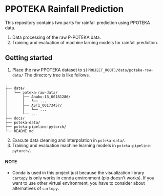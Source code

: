 # PPOTEKA Rainfall Prediction

This repository contains two parts for rainfall prediction using PPOTEKA data.

1. Data processing of the raw P-POTEKA data.
2. Training and evaluation of machine larning models for rainfall prediction.

## Getting started

1. Place the raw PPOTEKA dataset to `$(PROJECT_ROOT)/data/poteka-raw-data/`
  The directory tree is like follows.
  ```
  .
├── data/
│   └── poteka-raw-data/
│       ├── Anabu-1B_00181286/
│       │   └── ...
│       ├── ASTI_00173457/
│       │   └── ...
│       └── ...
├── docs/
├── poteka-data/
├── poteka-pipeline-pytorch/
└── README.md
  ```
2. Exacute data cleaning and interpolation in `poteka-data/`.
3. Training and evaluation machine learning models in
   `poteka-pipeline-pytorch/`.

#### NOTE

- Conda is used in this project just because the visualization library `cartopy`
  is only works in conda environment (pip doesn't works). If you want to use
  other virtual environment, you have to consider about alternatives of
  `cartopy`.
